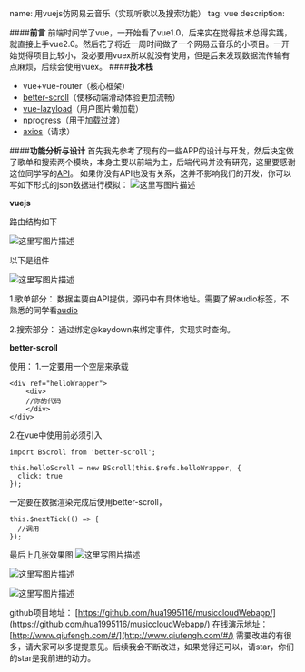 name: 用vuejs仿网易云音乐（实现听歌以及搜索功能）
tag: vue
description: 



####**前言**
前端时间学了vue，一开始看了vue1.0，后来实在觉得技术总得实践，就直接上手vue2.0。然后花了将近一周时间做了一个网易云音乐的小项目。一开始觉得项目比较小，没必要用vuex所以就没有使用，但是后来发现数据流传输有点麻烦，后续会使用vuex。
####**技术栈**

 - vue+vue-router（核心框架）
 - [better-scroll](https://github.com/ustbhuangyi/better-scroll)（使移动端滑动体验更加流畅）
 - [vue-lazyload](https://www.npmjs.com/package/vue-lazyload)（用户图片懒加载）
 - [nprogress](https://www.npmjs.com/package/nprogress)（用于加载过渡）
 - [ axios](https://www.npmjs.com/package/axios)（请求）

####**功能分析与设计**
首先我先参考了现有的一些APP的设计与开发，然后决定做了歌单和搜索两个模块，本身主要以前端为主，后端代码并没有研究，这里要感谢这位同学写的[API](https://github.com/zvenshy/venmusic)。
如果你没有API也没有关系，这并不影响我们的开发，你可以写如下形式的json数据进行模拟：
![这里写图片描述](https://s3.qiufengh.com/blog/1579506284320.png)

**vuejs**

路由结构如下

![这里写图片描述](https://s3.qiufengh.com/blog/1579506284503.png)

以下是组件

![这里写图片描述](https://s3.qiufengh.com/blog/1579506284409.png)

1.歌单部分：
数据主要由API提供，源码中有具体地址。需要了解audio标签，不熟悉的同学看[audio](http://www.cnblogs.com/tianma3798/p/6033108.html)

2.搜索部分：
通过绑定@keydown来绑定事件，实现实时查询。

**better-scroll**

使用：
1.一定要用一个空层来承载

```
<div ref="helloWrapper">
	<div>
	//你的代码
	</div>
</div>
```

2.在vue中使用前必须引入

```
import BScroll from 'better-scroll';

this.helloScroll = new BScroll(this.$refs.helloWrapper, {
  click: true
});
```
一定要在数据渲染完成后使用better-scroll，

```
this.$nextTick(() => {
  //调用
});
```

最后上几张效果图
![这里写图片描述](https://s3.qiufengh.com/blog/1579506285676.gif)

![这里写图片描述](https://s3.qiufengh.com/blog/1579506284321.gif)

![这里写图片描述](https://s3.qiufengh.com/blog/1579506285018.gif)

github项目地址：
[https://github.com/hua1995116/musiccloudWebapp/](https://github.com/hua1995116/musiccloudWebapp/)
在线演示地址：
[http://www.qiufengh.com/#/](http://www.qiufengh.com/#/)
需要改进的有很多，请大家可以多提提意见。后续我会不断改进，如果觉得还可以，请star，你们的star是我前进的动力。


